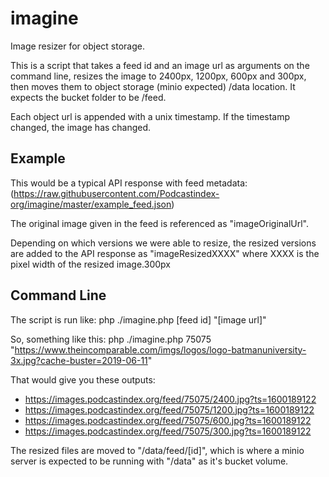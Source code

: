# imagine
Image resizer for object storage.

This is a script that takes a feed id and an image url as arguments on the command line, resizes the image to 2400px, 1200px, 600px and 300px, then moves them to object storage (minio expected) /data location.  It expects the bucket folder to be /feed.

Each object url is appended with a unix timestamp. If the timestamp changed, the image has changed.


## Example

This would be a typical API response with feed metadata:  (https://raw.githubusercontent.com/Podcastindex-org/imagine/master/example_feed.json)

The original image given in the feed is referenced as "imageOriginalUrl".

Depending on which versions we were able to resize, the resized versions are added to the API response as "imageResizedXXXX" where XXXX is the pixel width of the resized image.300px


## Command Line

The script is run like:  php ./imagine.php [feed id] "[image url]"

So, something like this:  php ./imagine.php 75075 "https://www.theincomparable.com/imgs/logos/logo-batmanuniversity-3x.jpg?cache-buster=2019-06-11"

That would give you these outputs:

- https://images.podcastindex.org/feed/75075/2400.jpg?ts=1600189122
- https://images.podcastindex.org/feed/75075/1200.jpg?ts=1600189122
- https://images.podcastindex.org/feed/75075/600.jpg?ts=1600189122
- https://images.podcastindex.org/feed/75075/300.jpg?ts=1600189122

The resized files are moved to "/data/feed/[id]", which is where a minio server is expected to be running with "/data" as it's bucket volume.

